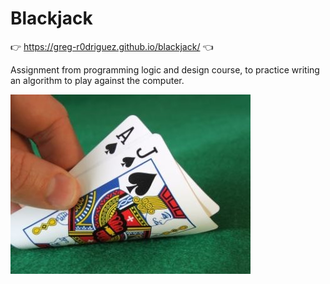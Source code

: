 # Blackjack   

👉  https://greg-r0driguez.github.io/blackjack/  👈

Assignment from programming logic and design course, to practice writing an algorithm to play against the computer.

![Image of playing cards](/cards.jpg)
